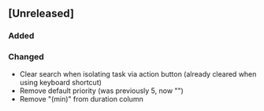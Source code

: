 ## [Unreleased]
### Added
### Changed
 - Clear search when isolating task via action button (already cleared when using keyboard shortcut)
 - Remove default priority (was previously 5, now "")
 - Remove "(min)" from duration column